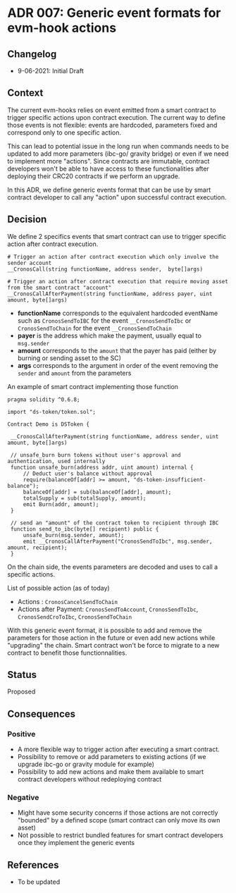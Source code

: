 # ADR 007: Generic event formats for evm-hook actions

## Changelog
* 9-06-2021: Initial Draft

## Context

The current evm-hooks relies on event emitted from a smart contract to trigger specific actions upon contract execution.
The current way to define those events is not flexible: events are hardcoded, parameters fixed and correspond only to one specific action.

This can lead to potential issue in the long run when commands needs to be updated to add more parameters (ibc-go/ gravity bridge) or even if we need to implement more "actions". Since contracts are immutable, contract developers won't be able to have access to these functionalities after deploying their CRC20 contracts if we perform an upgrade.

In this ADR, we define generic events format that can be use by smart contract developer to call any "action" upon successful contract execution. 

## Decision

We define 2 specifics events that smart contract can use to trigger specific action after contract execution.

```
# Trigger an action after contract execution which only involve the sender account
__CronosCall(string functionName, address sender,  byte[]args)

# Trigger an action after contract execution that require moving asset from the smart contract "account"
__CronosCallAfterPayment(string functionName, address payer, uint amount, byte[]args)

```

- **functionName** corresponds to the equivalent hardcoded eventName such as `CronosSendToIBC` for the event `__CronosSendToIbc` or `CronosSendToChain` for the event `__CronosSendToChain`
- **payer** is the address which make the payment, usually equal to `msg.sender`
- **amount** corresponds to the `amount` that the payer has paid (either by burning or sending asset to the SC)
- **args** corresponds to the argument in order of the event removing the `sender` and `amount` from the parameters



An example of smart contract implementing those function

```
pragma solidity ^0.6.8;

import "ds-token/token.sol";

Contract Demo is DSToken {

 __CronosCallAfterPayment(string functionName, address sender, uint amount, byte[]args)
 
 // unsafe_burn burn tokens without user's approval and authentication, used internally
 function unsafe_burn(address addr, uint amount) internal {
     // Deduct user's balance without approval
     require(balanceOf[addr] >= amount, "ds-token-insufficient-balance");
     balanceOf[addr] = sub(balanceOf[addr], amount);
     totalSupply = sub(totalSupply, amount);
     emit Burn(addr, amount);
 }
 
 // send an "amount" of the contract token to recipient through IBC
 function send_to_ibc(byte[] recipient) public {
     unsafe_burn(msg.sender, amount);
     emit __CronosCallAfterPayment("CronosSendToIbc", msg.sender, amount, recipient);
 }

```


On the chain side, the events parameters are decoded and uses to call a specific actions. 

List of possible action (as of today)

- Actions : `CronosCancelSendToChain`
- Actions after Payment: `CronosSendToAccount`, `CronosSendToIbc`, `CronosSendCroToIbc`, `CronosSendToChain`

 
With this generic event format, it is possible to add and remove the parameters for those action in the future or even add new actions while "upgrading" the chain. Smart contract won't be force to migrate to a new contract to benefit those functionnalities.


## Status

Proposed

## Consequences

### Positive
- A more flexible way to trigger action after executing a smart contract.
- Possibility to remove or add parameters to existing actions (if we upgrade ibc-go or gravity module for example)
- Possibility to add new actions and make them available to smart contract developers without redeploying contract

### Negative
- Might have some security concerns if those actions are not correctly "bounded" by a defined scope (smart contract can only move its own asset)
- Not possible to restrict bundled features for smart contract developers once they implement the generic events


## References

* To be updated